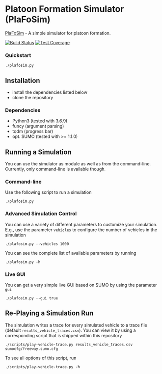 # Platoon Formation Simulator (PlaFoSim)

[PlaFoSim](https://www.plafosim.de) - A simple simulator for platoon formation.

[![Build Status](https://drone.tkn.tu-berlin.de/api/badges/CCS/plafosim/status.svg)](https://drone.tkn.tu-berlin.de/CCS/plafosim)
[![Test Coverage](https://plafosim.de/coverage/coverage.svg)](https://drone.tkn.tu-berlin.de/CCS/plafosim)

### Quickstart

```./plafosim.py```

## Installation

- install the dependencies listed below
- clone the repository

### Dependencies

- Python3 (tested with 3.6.9)
- funcy (argument parsing)
- tqdm (progress bar)
- opt. SUMO (tested with >= 1.1.0)

## Running a Simulation

You can use the simulator as module as well as from the command-line.
Currently, only command-line is available though.

### Command-line

Use the following script to run a simulation

```./plafosim.py```

### Advanced Simulation Control

You can use a variety of different parameters to customize your simulation.
E.g., use the parameter `vehicles` to configure the number of vehicles in the simulation

```./plafosim.py --vehicles 1000```

You can see the complete list of available parameters by running

```./plafosim.py -h```

### Live GUI

You can get a very simple live GUI based on SUMO by using the parameter `gui`

```./plafosim.py --gui true```

## Re-Playing a Simulation Run

The simulation writes a trace for every simulated vehicle to a trace file (default `results_vehicle_traces.csv`).
You can view it by using a corresponding script that is shipped within this repository

```./scripts/play-vehicle-trace.py results_vehicle_traces.csv sumocfg/freeway.sumo.cfg```

To see all options of this script, run

```./scripts/play-vehicle-trace.py -h```
